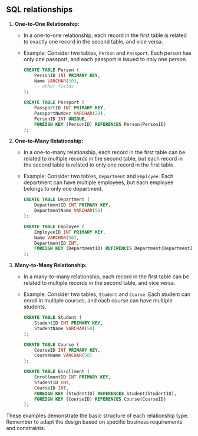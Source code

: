 
## SQL relationships


1. **One-to-One Relationship:**
   - In a one-to-one relationship, each record in the first table is related to exactly one record in the second table, and vice versa.
   - Example: Consider two tables, `Person` and `Passport`. Each person has only one passport, and each passport is issued to only one person.

     ```sql
     CREATE TABLE Person (
         PersonID INT PRIMARY KEY,
         Name VARCHAR(50),
         -- other fields
     );

     CREATE TABLE Passport (
         PassportID INT PRIMARY KEY,
         PassportNumber VARCHAR(20),
         PersonID INT UNIQUE,
         FOREIGN KEY (PersonID) REFERENCES Person(PersonID)
     );
     ```

2. **One-to-Many Relationship:**
   - In a one-to-many relationship, each record in the first table can be related to multiple records in the second table, but each record in the second table is related to only one record in the first table.
   - Example: Consider two tables, `Department` and `Employee`. Each department can have multiple employees, but each employee belongs to only one department.

     ```sql
     CREATE TABLE Department (
         DepartmentID INT PRIMARY KEY,
         DepartmentName VARCHAR(50)
     );

     CREATE TABLE Employee (
         EmployeeID INT PRIMARY KEY,
         Name VARCHAR(50),
         DepartmentID INT,
         FOREIGN KEY (DepartmentID) REFERENCES Department(DepartmentID)
     );
     ```

3. **Many-to-Many Relationship:**
   - In a many-to-many relationship, each record in the first table can be related to multiple records in the second table, and vice versa.
   - Example: Consider two tables, `Student` and `Course`. Each student can enroll in multiple courses, and each course can have multiple students.

     ```sql
     CREATE TABLE Student (
         StudentID INT PRIMARY KEY,
         StudentName VARCHAR(50)
     );

     CREATE TABLE Course (
         CourseID INT PRIMARY KEY,
         CourseName VARCHAR(50)
     );

     CREATE TABLE Enrollment (
         EnrollmentID INT PRIMARY KEY,
         StudentID INT,
         CourseID INT,
         FOREIGN KEY (StudentID) REFERENCES Student(StudentID),
         FOREIGN KEY (CourseID) REFERENCES Course(CourseID)
     );
     ```

These examples demonstrate the basic structure of each relationship type. Remember to adapt the design based on specific business requirements and constraints.
